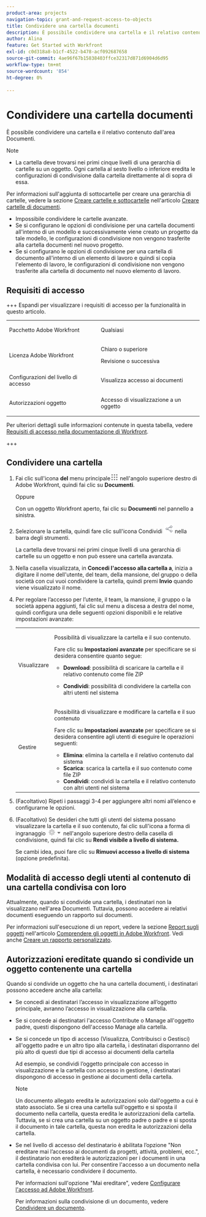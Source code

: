 ```yaml
---
product-area: projects
navigation-topic: grant-and-request-access-to-objects
title: Condividere una cartella documenti
description: È possibile condividere una cartella e il relativo contenuto dall'area Documenti.
author: Alina
feature: Get Started with Workfront
exl-id: c0d318a8-b1cf-4522-b478-acf092687658
source-git-commit: 4ae96f67b15838403ffce32317d871d6904d6d95
workflow-type: tm+mt
source-wordcount: '854'
ht-degree: 0%

---
```


# Condividere una cartella documenti

È possibile condividere una cartella e il relativo contenuto dall&#39;area Documenti.

>[!NOTE]
>
>* La cartella deve trovarsi nei primi cinque livelli di una gerarchia di cartelle su un oggetto. Ogni cartella al sesto livello o inferiore eredita le configurazioni di condivisione dalla cartella direttamente al di sopra di essa.
>
>  Per informazioni sull&#39;aggiunta di sottocartelle per creare una gerarchia di cartelle, vedere la sezione [Creare cartelle e sottocartelle](../../documents/organizing-documents/create-documents-folder.md#creating-folders) nell&#39;articolo [Creare cartelle di documenti](../../documents/organizing-documents/create-documents-folder.md).
>
>* Impossibile condividere le cartelle avanzate.
>* Se si configurano le opzioni di condivisione per una cartella documenti all&#39;interno di un modello e successivamente viene creato un progetto da tale modello, le configurazioni di condivisione non vengono trasferite alla cartella documenti nel nuovo progetto.
>* Se si configurano le opzioni di condivisione per una cartella di documento all&#39;interno di un elemento di lavoro e quindi si copia l&#39;elemento di lavoro, le configurazioni di condivisione non vengono trasferite alla cartella di documento nel nuovo elemento di lavoro.
>

## Requisiti di accesso

<!--drafted for P&P
(I am putting Contributor and higher here because this is what I found in testing. Normally, Review equals Light but I found out that Contributor can also have manage rights to documents and can share them.)

<table style="table-layout:auto"> 
 <col> 
 <col> 
 <tbody> 
  <tr> 
   <td role="rowheader">Adobe Workfront plan*</td> 
   <td> <p>Any</p> </td> 
  </tr> 
  <tr> 
   <td role="rowheader">Adobe Workfront license*</td> 
   <td> <p>Current license: Contributor or higher</p> 
   Or
   <p>Legacy license: Review or higher</p>
      </td> 
  </tr> 
  <tr> 
   <td role="rowheader">Access level configurations*</td> 
   <td> <p>View access to Documents</p> <p><b>NOTE</b>
   
   If you still don't have access, ask your Workfront administrator if they set additional restrictions in your access level. For information on how a Workfront administrator can modify your access level, see <a href="../../administration-and-setup/add-users/configure-and-grant-access/create-modify-access-levels.md" class="MCXref xref">Create or modify custom access levels</a>.</p> </td> 
  </tr> 
  <tr data-mc-conditions=""> 
   <td role="rowheader">Object permissions</td> 
   <td> <p>View access to an object</p> <p>For information on requesting additional access, see <a href="../../workfront-basics/grant-and-request-access-to-objects/request-access.md" class="MCXref xref">Request access to objects </a>.</p> </td> 
  </tr> 
 </tbody> 
</table>
-->
+++ Espandi per visualizzare i requisiti di accesso per la funzionalità in questo articolo. 

<table style="table-layout:auto"> 
 <col> 
 <col> 
 <tbody> 
  <tr> 
   <td role="rowheader">Pacchetto Adobe Workfront</td> 
   <td> <p>Qualsiasi</p> </td> 
  </tr> 
  <tr> 
   <td role="rowheader">Licenza Adobe Workfront</td> 
   <td> <p>Chiaro o superiore</p> 
   <p>Revisione o successiva</p> 
   </td> 
  </tr> 
  <tr> 
   <td role="rowheader">Configurazioni del livello di accesso</td> 
   <td> <p>Visualizza accesso ai documenti</p> </td> 
  </tr> 
  <tr data-mc-conditions=""> 
   <td role="rowheader">Autorizzazioni oggetto</td> 
   <td> <p>Accesso di visualizzazione a un oggetto</p>  </td> 
  </tr> 
 </tbody> 
</table>

Per ulteriori dettagli sulle informazioni contenute in questa tabella, vedere [Requisiti di accesso nella documentazione di Workfront](/help/quicksilver/administration-and-setup/add-users/access-levels-and-object-permissions/access-level-requirements-in-documentation.md).

+++

## Condividere una cartella

1. Fai clic sull&#39;icona **del** menu principale![](assets/main-menu-icon.png) nell&#39;angolo superiore destro di Adobe Workfront, quindi fai clic su **Documenti**.

   Oppure

   Con un oggetto Workfront aperto, fai clic su **Documenti** nel pannello a sinistra.

1. Selezionare la cartella, quindi fare clic sull&#39;icona Condividi ![](assets/share-icon.png) nella barra degli strumenti.

   La cartella deve trovarsi nei primi cinque livelli di una gerarchia di cartelle su un oggetto e non può essere una cartella avanzata.

1. Nella casella visualizzata, in **Concedi l&#39;accesso alla cartella a**, inizia a digitare il nome dell&#39;utente, del team, della mansione, del gruppo o della società con cui vuoi condividere la cartella, quindi premi **Invio** quando viene visualizzato il nome.
1. Per regolare l’accesso per l’utente, il team, la mansione, il gruppo o la società appena aggiunti, fai clic sul menu a discesa a destra del nome, quindi configura una delle seguenti opzioni disponibili e le relative impostazioni avanzate:

   <table style="table-layout:auto"> 
    <col> 
    <col> 
    <tbody> 
     <tr> 
      <td role="rowheader">Visualizzare</td> 
      <td> <p>Possibilità di visualizzare la cartella e il suo contenuto.</p> <p>Fare clic su <strong>Impostazioni avanzate</strong> per specificare se si desidera consentire quanto segue:</p> 
       <ul> 
        <li><strong>Download</strong>: possibilità di scaricare la cartella e il relativo contenuto come file ZIP</li> 
        <li> <p><strong>Condividi</strong>: possibilità di condividere la cartella con altri utenti nel sistema</p> </li> 
       </ul> </td> 
     </tr> 
     <tr> 
      <td role="rowheader">Gestire</td> 
      <td> <p>Possibilità di visualizzare e modificare la cartella e il suo contenuto</p> <p>Fare clic su <strong>Impostazioni avanzate</strong> per specificare se si desidera consentire agli utenti di eseguire le operazioni seguenti:</p> 
       <ul> 
        <li><strong>Elimina</strong>: elimina la cartella e il relativo contenuto dal sistema</li> 
        <li><b>Scarica</b>: scarica la cartella e il suo contenuto come file ZIP</li> 
        <li><strong>Condividi</strong>: condividi la cartella e il relativo contenuto con altri utenti nel sistema</li> 
       </ul> </td> 
     </tr> 
    </tbody> 
   </table>

1. (Facoltativo) Ripeti i passaggi 3-4 per aggiungere altri nomi all’elenco e configurarne le opzioni.
1. (Facoltativo) Se desideri che tutti gli utenti del sistema possano visualizzare la cartella e il suo contenuto, fai clic sull&#39;icona a forma di ingranaggio ![](assets/gear-icon-settings-with-dn-arrow.jpg) nell&#39;angolo superiore destro della casella di condivisione, quindi fai clic su **Rendi visibile a livello di sistema.**

   Se cambi idea, puoi fare clic su **Rimuovi accesso a livello di sistema** (opzione predefinita).

## Modalità di accesso degli utenti al contenuto di una cartella condivisa con loro

<!--
<p style="color: #ff1493;" data-mc-conditions="QuicksilverOrClassic.Draft mode">Delete these 2 paragraphs when the story &nbsp;<a href="https://hub.workfront.com/task/622f8d6f000897c9a4a11bdfd9b2cf34/overview">Handle email notification content when a folder is shared</a> goes to Preview:</p>
-->

Attualmente, quando si condivide una cartella, i destinatari non la visualizzano nell&#39;area Documenti. Tuttavia, possono accedere ai relativi documenti eseguendo un rapporto sui documenti.

Per informazioni sull&#39;esecuzione di un report, vedere la sezione [Report sugli oggetti](../../workfront-basics/navigate-workfront/workfront-navigation/understand-objects.md#reporting-on-objects) nell&#39;articolo [Comprendere gli oggetti in Adobe Workfront](../../workfront-basics/navigate-workfront/workfront-navigation/understand-objects.md). Vedi anche [Creare un rapporto personalizzato](../../reports-and-dashboards/reports/creating-and-managing-reports/create-custom-report.md).

<!--
<div class="preview" data-mc-conditions="QuicksilverOrClassic.Draft mode">
<p>Workfront sends a notification email when someone shares a document folder on an object with a user or a team. To access the folder from the email, recipients can click the folder title or the "See it in Workfront" link.</p> <note type="note">
<ul class="preview">
<li> <p>The email notification "Someone shares an object with me" or "Someone shares an object with my team" must be enabled in order for a user or team to receive a notification email about a shared folder.</p> </li>
<li> <p>When someone shares a document folder from the global Documents area, the links in the notification email take the recipient to the global Documents area. Because folders in this area are private, the shared folder is not displayed there, but the recipient can access its documents by creating a document report. </p> <p>For information about running a report, see the section <a href="../../workfront-basics/navigate-workfront/workfront-navigation/understand-objects.md#reporting-on-objects" class="MCXref xref">Report on objects</a> in the article <a href="../../workfront-basics/navigate-workfront/workfront-navigation/understand-objects.md" class="MCXref xref">Understand objects in Adobe Workfront</a>. Also see <a href="../../reports-and-dashboards/reports/creating-and-managing-reports/create-custom-report.md" class="MCXref xref">Create a custom report</a>.</p> </li>
<li> <p>Currently, it is not possible to share folders with external users.</p> </li>
</ul>
</note>
</div>
-->

## Autorizzazioni ereditate quando si condivide un oggetto contenente una cartella

Quando si condivide un oggetto che ha una cartella documenti, i destinatari possono accedere anche alla cartella:

* Se concedi ai destinatari l’accesso in visualizzazione all’oggetto principale, avranno l’accesso in visualizzazione alla cartella.
* Se si concede ai destinatari l&#39;accesso Contribute o Manage all&#39;oggetto padre, questi dispongono dell&#39;accesso Manage alla cartella.
* Se si concede un tipo di accesso (Visualizza, Contribuisci o Gestisci) all&#39;oggetto padre e un altro tipo alla cartella, i destinatari disporranno del più alto di questi due tipi di accesso ai documenti della cartella

  Ad esempio, se condividi l’oggetto principale con accesso in visualizzazione e la cartella con accesso in gestione, i destinatari dispongono di accesso in gestione ai documenti della cartella.

  >[!NOTE]
  >
  >Un documento allegato eredita le autorizzazioni solo dall&#39;oggetto a cui è stato associato. Se si crea una cartella sull&#39;oggetto e si sposta il documento nella cartella, questa eredita le autorizzazioni della cartella. Tuttavia, se si crea una cartella su un oggetto padre o padre e si sposta il documento in tale cartella, questa non eredita le autorizzazioni della cartella.

* Se nel livello di accesso del destinatario è abilitata l’opzione &quot;Non ereditare mai l’accesso ai documenti da progetti, attività, problemi, ecc.&quot;, il destinatario non erediterà le autorizzazioni per i documenti in una cartella condivisa con lui. Per consentire l&#39;accesso a un documento nella cartella, è necessario condividere il documento.

  Per informazioni sull&#39;opzione &quot;Mai ereditare&quot;, vedere [Configurare l&#39;accesso ad Adobe Workfront](../../administration-and-setup/add-users/configure-and-grant-access/configure-access.md).

  Per informazioni sulla condivisione di un documento, vedere [Condividere un documento](../../workfront-basics/grant-and-request-access-to-objects/document-permissions.md).

